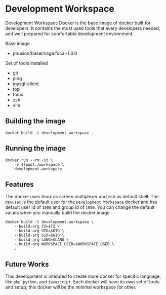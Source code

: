 # Development Workspace

Development Workspace Docker is the base image of docker built for developers. It contains the most used tools that every developers needed, and well prepared for comfortable development environment.

Base image
- phusion/baseimage:focal-1.0.0

Set of tools installed
- git
- ping
- mysql-client
- top
- tmux
- zsh
- vim

## Building the image

```
docker build -t development-workspace .
```

## Running the image

```
docker run --rm -it \
    -v $(pwd):/workspace \
    development-workspace
```

## Features

The docker uses tmux as screen multiplexer and zsh as default shell. The `devuser` is the default user for the `Development Workspace` docker and has default user id of `1000` and group id of `1000`. You can change the default values when you manually build the docker image.

```
docker build -t development-workspace \
    --build-arg TZ=$TZ \
    --build-arg UID=$UID \
    --build-arg GID=$GID \
    --build-arg LANG=$LANG \
    --build-arg WORKSPACE_USER=$WORKSPACE_USER \
    .
```

## Future Works

This development is intended to create more docker for specific language, like `php`, `python`, and `javascript`. Each docker will have its own set of tools and setup, this docker will be the minimal workspace for other.
